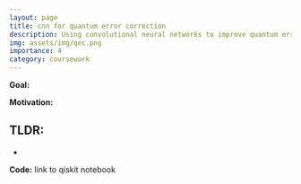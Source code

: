 ```yaml
---
layout: page
title: cnn for quantum error correction
description: Using convolutional neural networks to improve quantum error correction on IBM quantum computers (PHY160 final project)
img: assets/img/qec.png
importance: 4
category: coursework
---
```


**Goal:** 

**Motivation:** 

**TLDR:**
- 
- 

**Code:** link to qiskit notebook